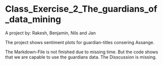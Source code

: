# Class_Exercise_2_The_guardians_of_data_mining

A project by: Rakesh, Benjamin, Nils and Jan

The project shows sentiment plots for guardian-titles consering Assange.

The Markdown-File is not finished due to missing time. But the code shows that we are capable to use the guardians data. The Disscussion is missing.
